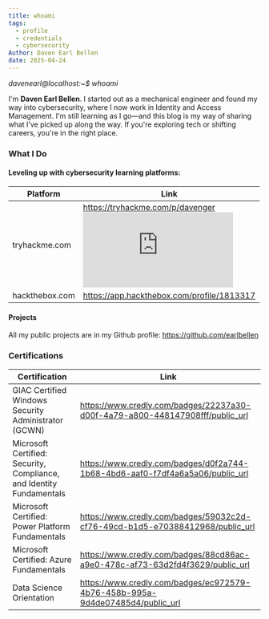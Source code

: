 ```yaml
---
title: whoami
tags:
  - profile
  - credentials
  - cybersecurity
Author: Daven Earl Bellen
date: 2025-04-24
---
```


*davenearl@localhost:~$ whoami*

I'm **Daven Earl Bellen**. I started out as a mechanical engineer and found my way into cybersecurity, where I now work in Identity and Access Management. I'm still learning as I go—and this blog is my way of sharing what I’ve picked up along the way. If you're exploring tech or shifting careers, you're in the right place. 

### What I Do

#### Leveling up with cybersecurity learning platforms:

| Platform       | Link                                                                                                                                                         |
| -------------- | ------------------------------------------------------------------------------------------------------------------------------------------------------------ |
| tryhackme.com  | https://tryhackme.com/p/davenger<br><iframe src="https://tryhackme.com/api/v2/badges/public-profile?userPublicId=2697439" style='border:none;'></iframe><br> |
| hackthebox.com | https://app.hackthebox.com/profile/1813317                                                                                                                   |

#### Projects

All my public projects are in my Github profile: https://github.com/earlbellen


### Certifications

| Certification                                                        | Link                                                                          |
| -------------------------------------------------------------------- | ----------------------------------------------------------------------------- |
| GIAC Certified Windows Security Administrator (GCWN)                 | https://www.credly.com/badges/22237a30-d00f-4a79-a800-448147908fff/public_url |
| Microsoft Certified: Security, Compliance, and Identity Fundamentals | https://www.credly.com/badges/d0f2a744-1b68-4bd6-aaf0-f7df4a6a5a06/public_url |
| Microsoft Certified: Power Platform Fundamentals                     | https://www.credly.com/badges/59032c2d-cf76-49cd-b1d5-e70388412968/public_url |
| Microsoft Certified: Azure Fundamentals                              | https://www.credly.com/badges/88cd86ac-a9e0-478c-af73-63d2fd4f3629/public_url |
| Data Science Orientation                                             | https://www.credly.com/badges/ec972579-4b76-458b-995a-9d4de07485d4/public_url |

